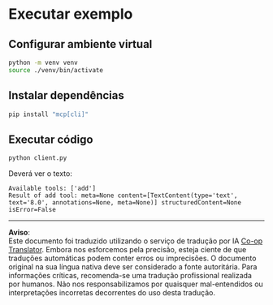 <!--
CO_OP_TRANSLATOR_METADATA:
{
  "original_hash": "c3c28b090a54f59374677200e23a809e",
  "translation_date": "2025-10-06T16:04:32+00:00",
  "source_file": "03-GettingStarted/10-advanced/code/python/README.md",
  "language_code": "pt"
}
-->
# Executar exemplo

## Configurar ambiente virtual

```sh
python -m venv venv
source ./venv/bin/activate
```

## Instalar dependências

```sh
pip install "mcp[cli]"
```

## Executar código

```sh
python client.py
```

Deverá ver o texto:

```text
Available tools: ['add']
Result of add tool: meta=None content=[TextContent(type='text', text='8.0', annotations=None, meta=None)] structuredContent=None isError=False
```

---

**Aviso**:  
Este documento foi traduzido utilizando o serviço de tradução por IA [Co-op Translator](https://github.com/Azure/co-op-translator). Embora nos esforcemos pela precisão, esteja ciente de que traduções automáticas podem conter erros ou imprecisões. O documento original na sua língua nativa deve ser considerado a fonte autoritária. Para informações críticas, recomenda-se uma tradução profissional realizada por humanos. Não nos responsabilizamos por quaisquer mal-entendidos ou interpretações incorretas decorrentes do uso desta tradução.